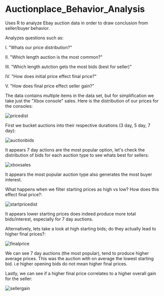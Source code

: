 # Auctionplace_Behavior_Analysis
Uses R to analyze Ebay auction data in order to draw conclusion from seller/buyer behavior.

Analyzes questions such as:

  I. "Whats our price distribution?"

  II. "Which length auction is the most common?"

  III. "Which length autction gets the most bids (best for seller)"

  IV. "How does initial price effect final price?"

  V. "How does final price effect seller gain?"

The data contains multiple items in the data set, but for simplification we take just the "Xbox console" sales.
Here is the distribution of our prices for the consoles: 

![pricedist](https://user-images.githubusercontent.com/34739163/43706849-b849230c-9923-11e8-969d-38ff2bd8ae1f.png)

First we bucket auctions into their respective durations (3 day, 5 day, 7 day): 

![auctionbids](https://user-images.githubusercontent.com/34739163/43706855-bda970fe-9923-11e8-8938-5e460a233ca4.png)

It appears 7 day actions are the most popular option, let's check the distribution of bids for each auction type to see whats best for sellers:

![xboxsales](https://user-images.githubusercontent.com/34739163/43706863-c5117544-9923-11e8-8ecb-6273b2564798.png)

It appears the most popular auction type also generates the most buyer interest.

What happens when we filter starting prices as high vs low?  How does this effect final price?:

![startpricedist](https://user-images.githubusercontent.com/34739163/43706869-c958bf54-9923-11e8-90cf-ada623b36572.png)

It appears lower starting prices does indeed produce more total bids/interest, especially for 7 day auctions.

Alternatively, lets take a look at high starting bids; do they actually lead to higher final prices?:

![finalprice](https://user-images.githubusercontent.com/34739163/43707865-47cf30e6-9926-11e8-8343-4646d91121fa.png)

We can see 7 day auctions (the most popular), tend to produce higher average prices. This was the auction with
on average the lowest starting bid.  i.e higher opening bids do not mean higher final prices.

Lastly, we can see if a higher final price correlates to a higher overall gain for the seller:

![sellergain](https://user-images.githubusercontent.com/34739163/43706875-cc45a86c-9923-11e8-8af7-1c8ddd22dbec.png)
